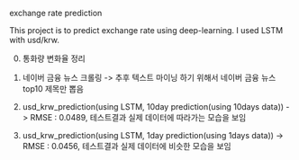 exchange rate prediction

This project is to predict exchange rate using deep-learning. I used LSTM with usd/krw. 

00. 통화량 변화율 정리 

1. 네이버 금융 뉴스 크롤링 
-> 추후 텍스트 마이닝 하기 위해서 네이버 금융 뉴스 top10 제목만 뽑음

2. usd_krw_prediction(using LSTM, 10day prediction(using 10days data))
-> RMSE : 0.0489, 테스트결과 실제 데이터에 따라가는 모습을 보임

3. usd_krw_prediction(using LSTM, 1day prediction(using 1days data))
-> RMSE : 0.0456, 테스트결과 실제 데이터에 비슷한 모습을 보임

